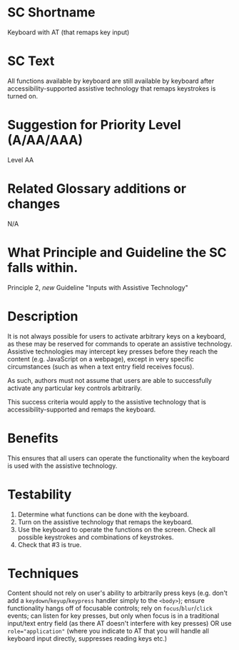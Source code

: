 # SC Shortname

Keyboard with AT (that remaps key input)

# SC Text

All functions available by keyboard are still available by keyboard after accessibility-supported assistive technology that remaps keystrokes is turned on.

# Suggestion for Priority Level (A/AA/AAA)

Level AA

# Related Glossary additions or changes

N/A

# What Principle and Guideline the SC falls within.

Principle 2, *new* Guideline "Inputs with Assistive Technology"

# Description

It is not always possible for users to activate arbitrary keys on a keyboard, as these may be reserved for commands to operate an assistive technology. Assistive technologies may intercept key presses before they reach the content (e.g. JavaScript on a webpage), except in very specific circumstances (such as when a text entry field receives focus).

As such, authors must not assume that users are able to successfully activate any particular key controls arbitrarily.

This success criteria would apply to the assistive technology that is accessibility-supported and remaps the keyboard.

# Benefits

This ensures that all users can operate the functionality when the keyboard is used with the assistive technology.

# Testability

1. Determine what functions can be done with the keyboard.
2. Turn on the assistive technology that remaps the keyboard.
3. Use the keyboard to operate the functions on the screen.  Check all possible keystrokes and combinations of keystrokes.
4. Check that #3 is true.

# Techniques

Content should not rely on user's ability to arbitrarily press keys (e.g. don't add a `keydown`/`keyup`/`keypress` handler simply to the `<body>`); ensure functionality hangs off of focusable controls; rely on `focus`/`blur`/`click` events; can listen for key presses, but only when focus is in a traditional input/text entry field (as there AT doesn't interfere with key presses) OR use `role="application"` (where you indicate to AT that you will handle all keyboard input directly, suppresses reading keys etc.)
